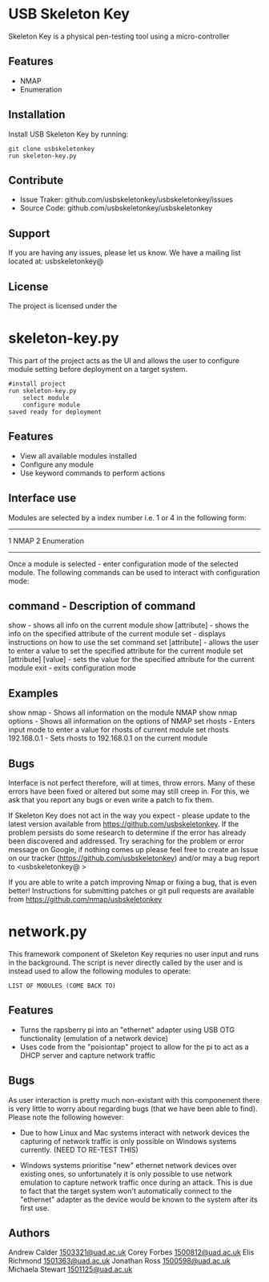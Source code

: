USB Skeleton Key
=================

Skeleton Key is a physical pen-testing tool using a micro-controller

Features
---------

- NMAP
- Enumeration

Installation 
-------------

Install USB Skeleton Key by running:

	git clone usbskeletonkey
	run skeleton-key.py

Contribute
-----------

- Issue Traker: github.com/usbskeletonkey/usbskeletonkey/issues
- Source Code: github.com/usbskeletonkey/usbskeletonkey

Support
--------

If you are having any issues, please let us know.
We have a mailing list located at: usbskeletonkey@

License
--------

The project is licensed under the 


skeleton-key.py
================

This part of the project acts as the UI and allows the user to configure 
module setting before deployment on a target system.

	#install project
	run skeleton-key.py
		select module
		configure module
	saved ready for deployment

Features
---------

- View all available modules installed
- Configure any module
- Use keyword commands to perform actions

Interface use
--------------
 
Modules are selected by a index number i.e. 1 or 4 in the following form:

--------------------
1	NMAP
2	Enumeration

--------------------

Once a module is selected - enter configuration mode of the selected module.
The following commands can be used to interact with configuration mode:

command				- Description of command
--------------------------------------------------------------------------------------------------
show				- shows all info on the current module
show [attribute]		- shows the info on the specified attribute of the current module
set				- displays instructions on how to use the set command
set [attribute]			- allows the user to enter a value to set the specified attribute 
				  for the current module
set [attribute] [value]		- sets the value for the specified attribute for the current module
exit 				- exits configuration mode

Examples
----------

show nmap			- Shows all information on the module NMAP
show nmap options		- Shows all information on the options of NMAP
set rhosts			- Enters input mode to enter a value for rhosts of current module
set rhosts 192.168.0.1		- Sets rhosts to 192.168.0.1 on the current module

Bugs
-----

Interface is not perfect therefore, will at times, throw errors. Many of these errors have been fixed or altered
but some may still creep in. For this, we ask that you report any bugs or even write a patch to fix them.

If Skeleton Key does not act in the way you expect - please update to the latest version available from
https://github.com/usbskeletonkey. If the problem persists do some research to determine if the error has already 
been discovered and addressed. Try seraching for the problem or error message on Google, if nothing comes up please
feel free to create an Issue on our tracker (https://github.com/usbskeletonkey) and/or may a bug report to
<usbskeletonkey@ >

If you are able to write a patch improving Nmap or fixing a bug, that is even better! Instructions for submitting 
patches or git pull requests are available from https://github.com/nmap/usbskeletonkey


network.py
================
This framework component of Skeleton Key requries no user input and runs in the background. The script is never directly called by the user and is instead used to allow the following modules to operate:

	LIST OF MODULES (COME BACK TO)


Features
---------

- Turns the rapsberry pi into an "ethernet" adapter using USB OTG functionality (emulation of a network device)
- Uses code from the "poisiontap" project to allow for the pi to act as a DHCP server and capture network traffic

Bugs
-----
As user interaction is pretty much non-existant with this componenent there is very little to worry about regarding bugs (that we have been able to find). Please note the following however:

- Due to how Linux and Mac systems interact with network devices the capturing of network traffic is only possible on Windows systems currently. (NEED TO RE-TEST THIS)

- Windows systems prioritise "new" ethernet network devices over existing ones, so unfortunately it is only possible to use network emulation to capture network traffic once during an attack. This is due to fact that the target system won't automatically connect to the "ethernet" adapter as the device would be known to the system after its first use.   



Authors
-------

Andrew Calder 		<1503321@uad.ac.uk>
Corey Forbes 		<1500812@uad.ac.uk>
Elis Richmond		<1501363@uad.ac.uk>
Jonathan Ross		<1500598@uad.ac.uk>
Michaela Stewart	<1501125@uad.ac.uk>
